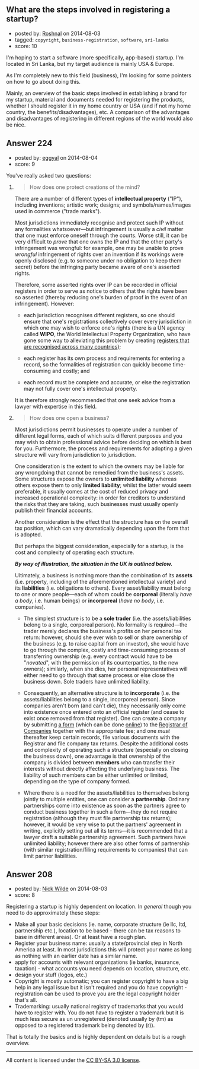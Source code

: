 ## What are the steps involved in registering a startup?

- posted by: [Roshnal](https://stackexchange.com/users/872591/roshnal) on 2014-08-03
- tagged: `copyright`, `business-registration`, `software`, `sri-lanka`
- score: 10

I'm hoping to start a software (more specifically, app-based) startup. I'm located in Sri Lanka, but my target audience is mainly USA & Europe.

As I'm completely new to this field (business), I'm looking for some pointers on how to go about doing this.

Mainly, an overview of the basic steps involved in establishing a brand for my startup, material and documents needed for registering the products, whether I should register it in my home country or USA (and if not my home country, the benefits/disadvantages), etc. A comparison of the advantages and disadvantages of registering in different regions of the world would also be nice.


## Answer 224

- posted by: [eggyal](https://stackexchange.com/users/310184/eggyal) on 2014-08-04
- score: 9

You've really asked two questions:

1. > How does one protect creations of the mind?

    There are a number of different types of **intellectual property** ("IP"), including inventions; artistic work; designs; and symbols/names/images used in commerce ("trade marks").

    Most jurisdictions immediately recognise and protect such IP without any formalities whatsoever&mdash;but infringement is usually a *civil* matter that one must enforce oneself through the courts.  Worse still, it can be very difficult to *prove* that one owns the IP and that the other party's infringement was wrongful: for example, one may be unable to prove *wrongful* infringement of rights over an invention if its workings were openly disclosed (e.g. to someone under no obligation to keep them secret) before the infringing party became aware of one's asserted rights.

    Therefore, some asserted rights over IP can be recorded in official registers in order to serve as notice to others that the rights have been so asserted (thereby reducing one's burden of proof in the event of an infringement).  However:

    * each jurisdiction recognises different registers, so one should ensure that one's registrations collectively cover every jurisdiction in which one may wish to enforce one's rights (there is a UN agency called **WIPO**, the World Intellectual Property Organization, who have gone some way to alleviating this problem by creating [registers that are recognised across many countries](http://www.wipo.int/services/en/index.html#protect));

    * each register has its own process and requirements for entering a record, so the formalities of registration can quickly become time-consuming and costly; and

    * each record must be complete and accurate, or else the registration may not fully cover one's intellectual property.

    It is therefore strongly recommended that one seek advice from a lawyer with expertise in this field.

2. > How does one open a business?

    Most jurisdictions permit businesses to operate under a number of different legal forms, each of which suits different purposes and you may wish to obtain professional advice before deciding on which is best for you.  Furthermore, the process and requirements for adopting a given structure will vary from jurisdiction to jurisdiction.

    One consideration is the extent to which the owners may be liable for any wrongdoing that cannot be remedied from the business's assets.  Some structures expose the owners to **unlimited liability** whereas others expose them to only **limited liability**; whilst the latter would seem preferable, it usually comes at the cost of reduced privacy and increased operational complexity: in order for creditors to understand the risks that they are taking, such businesses must usually openly publish their financial accounts.

    Another consideration is the effect that the structure has on the overall tax position, which can vary dramatically depending upon the form that is adopted.

    But perhaps the biggest consideration, especially for a startup, is the cost and complexity of operating each structure.

    ***By way of illustration, the situation in the UK is outlined below.***

    Ultimately, a business is nothing more than the combination of its **assets** (i.e. property, including of the aforementioned intellectual variety) and its **liabilities** (i.e. obligations to others).  Every asset/liability must belong to one or more people&mdash;each of whom could be **corporeal** (literally *have a body*, i.e. human beings) or **incorporeal** (*have no body*, i.e. companies).

    * The simplest structure is to be a **sole trader** (i.e. the assets/liabilities belong to a single, corporeal person).  No formality is required&mdash;the trader merely declares the business's profits on her personal tax return: however, should she ever wish to sell or share ownership of the business (e.g. to raise capital from an investor), she would have to go through the complex, costly and time-consuming process of transferring ownership (e.g. every contract would have to be "*novated*", with the permission of its counterparties, to the new owners); similarly, when she dies, her personal representatives will either need to go through that same process or else close the business down.  Sole traders have unlimited liability.

    * Consequently, an alternative structure is to **incorporate** (i.e. the assets/liabilities belong to a single, incorporeal person).  Since companies aren't born (and can't die), they necessarily only come into existence once entered onto an official register (and cease to exist once removed from that register).  One can create a company by submitting [a form](http://www.companieshouse.gov.uk/forms/generalForms/IN01_application_to_register_a_company.pdf) (which can be done [online](http://www.companieshouse.gov.uk/promo/webincs/)) to the [Registrar of Companies](http://www.companieshouse.gov.uk/) together with the appropriate fee; and one *must* thereafter keep certain records, file various documents with the Registrar and file company tax returns.  Despite the additional costs and complexity of operating such a structure (especially on closing the business down), one advantage is that ownership of the company is divided between **members** who can transfer their interests without directly affecting the underlying business.  The liability of such members can be either unlimited or limited, depending on the type of company formed.

    * Where there is a need for the assets/liabilities to themselves belong jointly to multiple entities, one can consider a **partnership**.  Ordinary partnerships come into existence as soon as the partners agree to conduct business together in such a form&mdash;they do not require registration (although they must file partnership tax returns); however, it would be very wise to put the partners' agreement in writing, explicitly setting out all its terms&mdash;it is recommended that a lawyer draft a suitable partnership agreement.  Such partners have unlimited liability; however there are also other forms of partnership (with similar registration/filing requirements to companies) that can limit partner liabilities.


## Answer 208

- posted by: [Nick Wilde](https://stackexchange.com/users/454046/nick-wilde) on 2014-08-03
- score: 8

Registering a startup is highly dependent on location. In *general* though you need to do approximately these steps:

- Make all your basic decisions (ie. name, corporate structure (ie llc, ltd, partnership etc.), location to be based - there can be tax reasons to base in different areas). Or at least have a rough plan.
- Register your business name: usually a state/provincial step in North America at least. In most jurisdictions this will protect your name as long as nothing with an earlier date has a similar name.
- apply for accounts with relevant organizations (ie banks, insurance, taxation) - what accounts you need depends on location, structure, etc.
- design your stuff (logos, etc.) 
- Copyright is mostly automatic; you can register copyright to have a big help in any legal issue but it isn't required and you do have copyright - registration can be used to prove you are the legal copyright holder that's all.
- Trademarking: usually national registry of trademarks that you would have to register with. You do not have to register a trademark but it is much less secure as un unregistered (denoted usually by (tm) as opposed to a registered trademark being denoted by (r)).

That is totally the basics and is highly dependent on details but is a rough overview.



---

All content is licensed under the [CC BY-SA 3.0 license](https://creativecommons.org/licenses/by-sa/3.0/).
